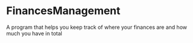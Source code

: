 # FinancesManagement
A program that helps you keep track of where your finances are and how much you have in total

